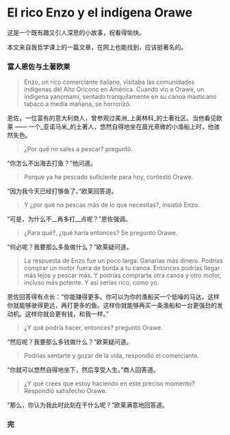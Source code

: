 # El rico Enzo y el indígena Orawe

这是一个既有趣又引人深思的小故事，祝看得愉快。

本文来自我哲学课上的一篇文章，在网上也能找到，应该挺著名的。

### 富人恩佐与土著欧莱

> Enzo, un rico comerciante italiano, visitaba las comunidades indígenas del Alto Oricono en América. Cuando vio a Orawe, un indígena yanomami, sentado tranquilamente en su canoa masticano tabaco a media mañana, se horrorizó.

恩佐，一位富有的意大利商人，曾参观过美洲_上奥林科_的土著社区。当他看见欧莱 —— 一个_亚诺马米_的土著人，悠然自得地坐在晨光熹微的小渔船上时，他骇然失色。

> ¿Por qué no sales a pescar? preguntó.

“你怎么不出海去打鱼？”他问道。

> Porque ya he pescado suficiente para hoy, contestó Orawe.

“因为我今天已经打够鱼了。”欧莱回答道。

> Y ¿por qué no pescas más de lo que necesitas?, insistió Enzo.

“可是，为什么不__再多打__点呢？”恩佐强调。

> ¿Para qué?, ¿qué haría entonces? Se preguntó Orawe.

“何必呢？我要那么多鱼做什么？”欧莱疑问道。

> La respuesta de Enzo fue un poco larga: Ganarias más dinero. Podrías comprar un motor fuera de borda a tu canoa. Entonces podrías llegar más lejos y pescar más. Y podrías comprarte otra canoa y otro motor, incluso más potente. Y así serías rico, como yo.

恩佐回答得有点长：“你能赚得更多。你可以为你的渔船买一个低噪的马达。这样你就能够驶得更远，再打更多的鱼。这样你就能够再买一条渔船和一台更强劲的发动机。这样你就会更有钱，和我一样。”

> ¿Y qué podría hacer, entonces? preguntó Orawe.

“然后呢？我要那么多钱做什么？”欧莱疑问道。

> Podrías sentarte y gozar de la vida, respondió el comerciante.

“你就可以悠然自得地坐下，然后享受人生。”商人回答道。

> ¿Y qué crees que estoy haciendo en este preciso momento? Respondió satisfecho Orawe.

“那么，你认为我此时此刻在干什么呢？”欧莱满意地回答道。

### 完